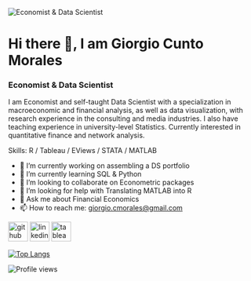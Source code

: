 ![Economist & Data Scientist](https://media.licdn.com/dms/image/C4E16AQF_uNHx8SYDMw/profile-displaybackgroundimage-shrink_350_1400/0/1587075504995?e=1684368000&v=beta&t=rRqrByTiAOH64wjsBKJZ-99rPQ9YEElrgfHl6n_aLD8)

# Hi there 👋, I am Giorgio Cunto Morales
### Economist & Data Scientist

I am Economist and self-taught Data Scientist with a specialization in macroeconomic and financial analysis, as well as data visualization, with research experience in the consulting and media industries. I also have teaching experience in university-level Statistics. Currently interested in quantitative finance and network analysis.



Skills: R / Tableau / EViews / STATA / MATLAB

- 🔭 I’m currently working on assembling a DS portfolio 
- 🌱 I’m currently learning SQL & Python 
- 👯 I’m looking to collaborate on Econometric packages 
- 🤔 I’m looking for help with Translating MATLAB into R 
- 💬 Ask me about Financial Economics 
- 📫 How to reach me: giorgio.cmorales@gmail.com 


[<img src='https://cdn.jsdelivr.net/npm/simple-icons@3.0.1/icons/github.svg' alt='github' height='40'>](https://github.com/gcmorales)  [<img src='https://cdn.jsdelivr.net/npm/simple-icons@3.0.1/icons/linkedin.svg' alt='linkedin' height='40'>](https://www.linkedin.com/in/www.linkedin.com/in/giorgiocmorales/)  [<img src='https://cdn.jsdelivr.net/npm/simple-icons@3.0.1/icons/tableau.svg' alt='tableau' height='40'>](https://public.tableau.com/app/profile/giorgio.cunto.morales)  

[![Top Langs](https://github-readme-stats.vercel.app/api/top-langs/?username=gcmorales)](https://github.com/anuraghazra/github-readme-stats)

![Profile views](https://gpvc.arturio.dev/gcmorales)  
